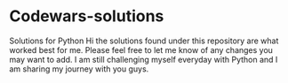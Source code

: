 # Codewars-solutions
Solutions for Python
Hi the solutions found under this repository are what worked best for me. Please feel free to let me know of any changes you may want to add. 
I am still challenging myself everyday with Python and I am sharing my journey with you guys. 
